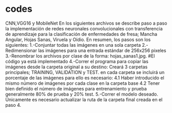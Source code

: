 # codes
CNN,VGG16 y MobileNet 
En los siguientes archivos se describe paso a paso la implementación de redes neuronales convolucionales con transferencia de aprendizaje para la clasificación de enfermedades de fresa; Mancha Angular, Hojas Sanas, Viruela y Oídio. En resumen, los pasos son los siguientes: 1.-Conjuntar todas las imágenes en una sola carpeta 2.-Redimensionar las imágenes para una entrada estándar de 256x256 pixeles 3.-Renombrar los archivos por clase de la forma: hojas_sanas1.jpg. #El código ya está implementado 4.-Correr el programa para copiar las imágenes desde la carpeta original a su destino: Creará 3 carpetas principales; TRAINING, VALIDATION y TEST. en cada carpeta se incluirá un porcentaje de las imágenes para ello es necesario: 4.1 Haber introducido el mismo número de imágenes por cada clase en la carpeta base 4.2 Tener bien definido el número de imágenes para entrenamiento y prueba generalmente 80% de prueba y 20% test. 5.-Correr el modelo deseado. Únicamente es necesario actualizar la ruta de la carpeta final creada en el paso 4.
